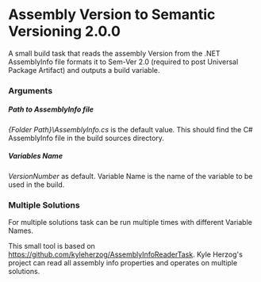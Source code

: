 # Assembly Version to Semantic Versioning 2.0.0

A small build task that reads the assembly Version from the .NET AssemblyInfo file formats it to Sem-Ver 2.0 (required to post Universal Package Artifact) and outputs a build variable.

### Arguments
##### Path to AssemblyInfo file
*{Folder Path}\\AssemblyInfo.cs* is the default value.  This should find the C# AssemblyInfo file in the build sources directory. 

##### Variables Name
*VersionNumber* as default. Variable Name is the name of the variable to be used in the build. 

### Multiple Solutions
For multiple solutions task can be run multiple times with different Variable Names. 



This small tool is based on https://github.com/kyleherzog/AssemblyInfoReaderTask. Kyle Herzog's project can read all assembly info properties and operates on multiple solutions.